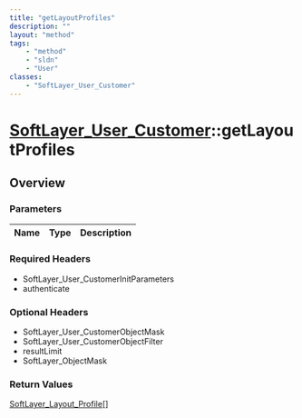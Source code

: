 ```yaml
---
title: "getLayoutProfiles"
description: ""
layout: "method"
tags:
    - "method"
    - "sldn"
    - "User"
classes:
    - "SoftLayer_User_Customer"
---
```

# [SoftLayer_User_Customer](/reference/services/SoftLayer_User_Customer)::getLayoutProfiles




## Overview 


### Parameters 
|Name | Type | Description |
| --- | --- | --- |


### Required Headers
* SoftLayer_User_CustomerInitParameters
* authenticate

### Optional Headers
* SoftLayer_User_CustomerObjectMask
* SoftLayer_User_CustomerObjectFilter
* resultLimit
* SoftLayer_ObjectMask

### Return Values
<a href='/reference/datatypes/SoftLayer_Layout_Profile'>SoftLayer_Layout_Profile[] </a>

